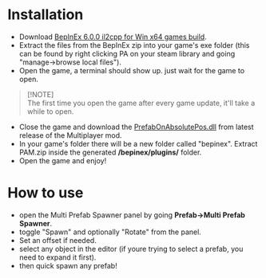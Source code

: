 # Installation

* Download [BepInEx 6.0.0 il2cpp for Win x64 games build](https://builds.bepinex.dev/projects/bepinex_be/704/BepInEx-Unity.IL2CPP-win-x64-6.0.0-be.704%2B6b38cee.zip).
* Extract the files from the BepInEx zip into your game's exe folder (this can be found by right clicking PA on your steam library and going "manage->browse local files").
* Open the game, a terminal should show up. just wait for the game to open.
  
> [!NOTE]\
> The first time you open the game after every game update, it'll take a while to open.

* Close the game and download the [PrefabOnAbsolutePos.dll](https://github.com/Aiden-ytarame/PrefabOnObject/releases/latest/download/PrefabOnAbsolutePos.dll) from latest release of the Multiplayer mod.
* In your game's folder there will be a new folder called "bepinex". Extract PAM.zip inside the generated **/bepinex/plugins/** folder.
* Open the game and enjoy!


# How to use

* open the Multi Prefab Spawner panel by going **Prefab->Multi Prefab Spawner**.
* toggle "Spawn" and optionally "Rotate" from the panel.
* Set an offset if needed.
* select any object in the editor (if youre trying to select a prefab, you need to expand it first).
* then quick spawn any prefab!

